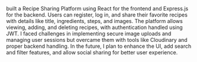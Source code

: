 built a Recipe Sharing Platform using React for the frontend and Express.js for the backend. Users can register, log in, and share their favorite recipes with details like title, ingredients, steps, and images. The platform allows viewing, adding, and deleting recipes, with authentication handled using JWT. I faced challenges in implementing secure image uploads and managing user sessions but overcame them with tools like Cloudinary and proper backend handling. In the future, I plan to enhance the UI, add search and filter features, and allow social sharing for better user experience.
